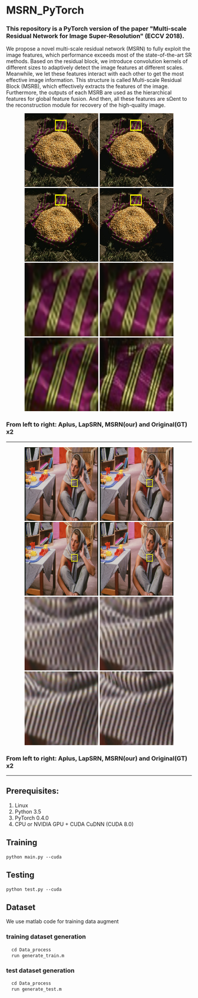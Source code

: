 # MSRN_PyTorch
### This repository is a PyTorch version of the paper "Multi-scale Residual Network for Image Super-Resolution" (ECCV 2018).

We propose a novel multi-scale residual network (MSRN) to fully exploit the image features, which performance exceeds most of the state-of-the-art SR methods. 
Based on the residual block, we introduce convolution kernels of different sizes to adaptively detect the image features at different scales. 
Meanwhile, we let these features interact with each other to get the most effective image information. 
This structure is called Multi-scale Residual Block (MSRB), which effectively extracts the features of the image. 
Furthermore, the outputs of each MSRB are used as the hierarchical features for global feature fusion. 
And then, all these features are sΩent to the reconstruction module for recovery of the high-quality image. 



<p align="center">
<img src="images/mark_58060_x2_Aplus.png" width="200px" height="200px"/> <img src="images/mark_58060_x2_LapSRN.png" width="200px" height="200px"/>  <img src="images/mark_58060_2x.png" width="200px" height="200px"/>  <img src="images/mark_58060_x2_GT.png" width="200px" height="200px"/> 
<img src="images/58060_x2_Aplus.png" width="200px" height="200px"/> <img src="images/58060_x2_LapSRN.png" width="200px" height="200px"/>  <img src="images/58060_2x.png" width="200px" height="200px"/>  <img src="images/58060_x2_GT.png" width="200px" height="200px"/>
</p>

### From left to right: Aplus, LapSRN, MSRN(our) and Original(GT) x2
---------------------

<p align="center">
<img src="images/mark_barbara_x2_Aplus.png" width="200px" height="200px"/> <img src="images/mark_barbara_x2_LapSRN.png" width="200px" height="200px"/>  <img src="images/mark_barbara_2x_MSRN.png" width="200px" height="200px"/>  <img src="images/mark_barbara_x2_GT.png" width="200px" height="200px"/> 
<img src="images/barbara_x2_Aplus.png" width="200px" height="200px"/> <img src="images/barbara_x2_LapSRN.png" width="200px" height="200px"/>  <img src="images/barbara_2x_MSRN.png" width="200px" height="200px"/>  <img src="images/barbara_x2_GT.png" width="200px" height="200px"/>
</p>

### From left to right: Aplus, LapSRN, MSRN(our) and Original(GT) x2
---------------------


## Prerequisites:
1. Linux
2. Python 3.5
3. PyTorch 0.4.0
3. CPU or NVIDIA GPU + CUDA CuDNN (CUDA 8.0)

## Training
	python main.py --cuda
## Testing
	python test.py --cuda   

## Dataset
We use matlab code for training data augment

### training dataset generation
      cd Data_process
      run generate_train.m
      
### test dataset generation
      cd Data_process
      run generate_test.m
